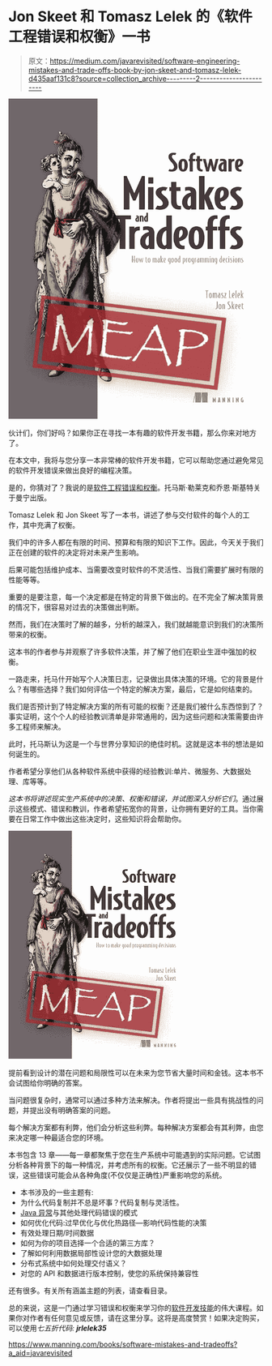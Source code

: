 # Jon Skeet 和 Tomasz Lelek 的《软件工程错误和权衡》一书

> 原文：<https://medium.com/javarevisited/software-engineering-mistakes-and-trade-offs-book-by-jon-skeet-and-tomasz-lelek-d435aaf131c8?source=collection_archive---------2----------------------->

[![](img/9b017826f1e86fbd25923126d4bac7d2.png)](https://www.manning.com/books/software-mistakes-and-tradeoffs?a_aid=javarevisited)

伙计们，你们好吗？如果你正在寻找一本有趣的软件开发书籍，那么你来对地方了。

在本文中，我将与您分享一本非常棒的软件开发书籍，它可以帮助您通过避免常见的软件开发错误来做出良好的编程决策。

是的，你猜对了？我说的是[软件工程错误和权衡](https://www.manning.com/books/software-mistakes-and-tradeoffs?a_aid=javarevisited)。托马斯·勒莱克和乔恩·斯基特关于曼宁出版。

Tomasz Lelek 和 Jon Skeet 写了一本书，讲述了参与交付软件的每个人的工作，其中充满了权衡。

我们中的许多人都在有限的时间、预算和有限的知识下工作。因此，今天关于我们正在创建的软件的决定将对未来产生影响。

后果可能包括维护成本、当需要改变时软件的不灵活性、当我们需要扩展时有限的性能等等。

重要的是要注意，每一个决定都是在特定的背景下做出的。在不完全了解决策背景的情况下，很容易对过去的决策做出判断。

然而，我们在决策时了解的越多，分析的越深入，我们就越能意识到我们的决策所带来的权衡。

这本书的作者参与并观察了许多软件决策，并了解了他们在职业生涯中强加的权衡。

一路走来，托马什开始写个人决策日志，记录做出具体决策的环境。它的背景是什么？有哪些选择？我们如何评估一个特定的解决方案，最后，它是如何结束的。

我们是否预计到了特定解决方案的所有可能的权衡？还是我们被什么东西惊到了？事实证明，这个个人的经验教训清单是非常通用的，因为这些问题和决策需要由许多工程师来解决。

此时，托马斯认为这是一个与世界分享知识的绝佳时机。这就是这本书的想法是如何诞生的。

作者希望分享他们从各种软件系统中获得的经验教训:单片、微服务、大数据处理、库等等。

*这本书将讲述现实生产系统中的决策、权衡和错误，并试图深入分析它们*。通过展示这些模式、错误和教训，作者希望拓宽你的背景，让你拥有更好的工具。当你需要在日常工作中做出这些决定时，这些知识将会帮助你。

[![](img/c3c1ad8d749bac2a70391f5a99b9573f.png)](https://www.manning.com/books/software-mistakes-and-tradeoffs?a_aid=javarevisited)

提前看到设计的潜在问题和局限性可以在未来为您节省大量时间和金钱。这本书不会试图给你明确的答案。

当问题很复杂时，通常可以通过多种方法来解决。作者将提出一些具有挑战性的问题，并提出没有明确答案的问题。

每个解决方案都有利弊，他们会分析这些利弊。每种解决方案都会有其利弊，由您来决定哪一种最适合您的环境。

本书包含 13 章——每一章都聚焦于您在生产系统中可能遇到的实际问题。它试图分析各种背景下的每一种情况，并考虑所有的权衡。它还展示了一些不明显的错误，这些错误可能会从各种角度(不仅仅是正确性)严重影响您的系统。

*   本书涉及的一些主题有:
*   为什么代码复制并不总是坏事？代码复制与灵活性。
*   [Java 异常](https://www.java67.com/2019/06/top-25-java-exception-interview-questions-answers.html)与其他处理代码错误的模式
*   如何优化代码:过早优化与优化热路径—影响代码性能的决策
*   有效处理日期/时间数据
*   如何为你的项目选择一个合适的第三方库？
*   了解如何利用数据局部性设计您的大数据处理
*   分布式系统中如何处理交付语义？
*   对您的 API 和数据进行版本控制，使您的系统保持兼容性

还有很多。有关所有涵盖主题的列表，请查看目录。

总的来说，这是一门通过学习错误和权衡来学习你的[软件开发技能](https://dev.to/javinpaul/11-essential-skills-software-developers-should-learn-in-2020-1bio)的伟大课程。如果你对作者有任何意见或反馈，请在这里分享。这将是高度赞赏！如果决定购买，可以使用*七五折代码:* ***jrlelek35***

<https://www.manning.com/books/software-mistakes-and-tradeoffs?a_aid=javarevisited> 